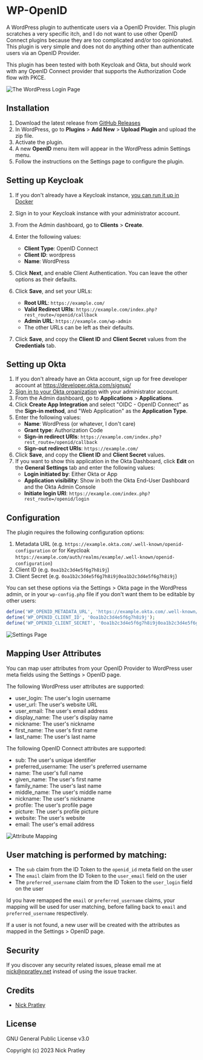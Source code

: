 # WP-OpenID

A WordPress plugin to authenticate users via a OpenID Provider. This plugin scratches a very specific itch, and I do not
want to use other OpenID Connect plugins because they are too complicated and/or too opinionated. This plugin is very
simple and does not do anything other than authenticate users via an OpenID Provider.

This plugin has been tested with both Keycloak and Okta, but should work with any OpenID Connect provider that supports
the Authorization Code flow with PKCE.

![The WordPress Login Page](images/login_page.png?raw=true)

## Installation

1. Download the latest release
   from [GitHub Releases](https://github.com/nicko170/wp-openid/releases/latest/download/wp-openid.zip)
2. In WordPress, go to **Plugins** > **Add New** > **Upload Plugin** and upload the zip file.
3. Activate the plugin.
4. A new **OpenID** menu item will appear in the WordPress admin Settings menu.
5. Follow the instructions on the Settings page to configure the plugin.

## Setting up Keycloak

1. If you don't already have a Keycloak
   instance, [you can run it up in Docker](https://www.keycloak.org/guides#getting-started)
2. Sign in to your Keycloak instance with your administrator account.
3. From the Admin dashboard, go to **Clients** > **Create**.
4. Enter the following values:
    - **Client Type**: OpenID Connect
    - **Client ID**: wordpress
    - **Name**: WordPress

5. Click **Next**, and enable Client Authentication. You can leave the other options as their defaults.
6. Click **Save**, and set your URLs:
    - **Root URL**: `https://example.com/`
    - **Valid Redirect URIs**: `https://example.com/index.php?rest_route=/openid/callback`
    - **Admin URL**: `https://example.com/wp-admin`
    - The other URLs can be left as their defaults.
7. Click **Save**, and copy the **Client ID** and **Client Secret** values from the **Credentials** tab.

## Setting up Okta

1. If you don't already have an Okta account, sign up for free developer account at https://developer.okta.com/signup/
2. [Sign in to your Okta organization](https://developer.okta.com/login) with your administrator account.
3. From the Admin dashboard, go to **Applications** > **Applications**.
4. Click **Create App Integration** and select "OIDC - OpenID Connect" as the **Sign-in method**, and "Web Application"
   as the **Application Type**.
5. Enter the following values:
    - **Name**: WordPress (or whatever, I don't care)
    - **Grant type**: Authorization Code
    - **Sign-in redirect URIs**: `https://example.com/index.php?rest_route=/openid/callback`
    - **Sign-out redirect URIs**: `https://example.com/`
6. Click **Save**, and copy the **Client ID** and **Client Secret** values.
7. If you want to show this application in the Okta Dashboard, click **Edit** on the **General Settings** tab and
   enter the following values:
    - **Login initiated by**: Either Okta or App
    - **Application visibility**: Show in both the Okta End-User Dashboard and the Okta Admin Console
    - **Initiate login URI**: `https://example.com/index.php?rest_route=/openid/login`

## Configuration

The plugin requires the following configuration options:

1. Metadata URL (e.g. `https://example.okta.com/.well-known/openid-configuration` or for
   Keycloak `https://example.com/auth/realms/example/.well-known/openid-configuration`)
2. Client ID (e.g. `0oa1b2c3d4e5f6g7h8i9j`)
3. Client Secret (e.g. `0oa1b2c3d4e5f6g7h8i9j0oa1b2c3d4e5f6g7h8i9j`)

You can set these options via the Settings > Okta page in the WordPress admin, or in your `wp-config.php` file if you
don't want them to be editable by other users:

```php
define('WP_OPENID_METADATA_URL', 'https://example.okta.com/.well-known/openid-configuration');
define('WP_OPENID_CLIENT_ID', '0oa1b2c3d4e5f6g7h8i9j');
define('WP_OPENID_CLIENT_SECRET', '0oa1b2c3d4e5f6g7h8i9j0oa1b2c3d4e5f6g7h8i9j');
```

![Settings Page](images/settings_page.png?raw=true)

## Mapping User Attributes

You can map user attributes from your OpenID Provider to WordPress user meta fields using the Settings > OpenID page.

The following WordPress user attributes are supported:

- user_login: The user's login username
- user_url: The user's website URL
- user_email: The user's email address
- display_name: The user's display name
- nickname: The user's nickname
- first_name: The user's first name
- last_name: The user's last name

The following OpenID Connect attributes are supported:

- sub: The user's unique identifier
- preferred_username: The user's preferred username
- name: The user's full name
- given_name: The user's first name
- family_name: The user's last name
- middle_name: The user's middle name
- nickname: The user's nickname
- profile: The user's profile page
- picture: The user's profile picture
- website: The user's website
- email: The user's email address

![Attribute Mapping](images/attribute_mapping.png?raw=true)

## User matching is performed by matching:

- The `sub` claim from the ID Token to the `openid_id` meta field on the user
- The `email` claim from the ID Token to the `user_email` field on the user
- The `preferred_username` claim from the ID Token to the `user_login` field on the user

Id you have remapped the `email` or `preferred_username` claims, your mapping will be used for user matching, before
falling back to `email` and `preferred_username` respectively.

If a user is not found, a new user will be created with the attributes as mapped in the Settings > OpenID page.

## Security

If you discover any security related issues, please email me at [nick@npratley.net](mailto:nick@npratley.net) instead of
using the issue tracker.

## Credits

- [Nick Pratley](https://github.com/nicko170)

## License

GNU General Public License v3.0

Copyright (c) 2023 Nick Pratley
